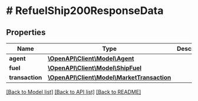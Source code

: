 # # RefuelShip200ResponseData

## Properties

Name | Type | Description | Notes
------------ | ------------- | ------------- | -------------
**agent** | [**\OpenAPI\Client\Model\Agent**](Agent.md) |  |
**fuel** | [**\OpenAPI\Client\Model\ShipFuel**](ShipFuel.md) |  |
**transaction** | [**\OpenAPI\Client\Model\MarketTransaction**](MarketTransaction.md) |  |

[[Back to Model list]](../../README.md#models) [[Back to API list]](../../README.md#endpoints) [[Back to README]](../../README.md)
